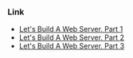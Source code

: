 ### Link
- [Let's Build A Web Server. Part 1](https://ruslanspivak.com/lsbaws-part1/)
- [Let's Build A Web Server. Part 2](https://ruslanspivak.com/lsbaws-part2/)
- [Let's Build A Web Server. Part 3](https://ruslanspivak.com/lsbaws-part3/)
